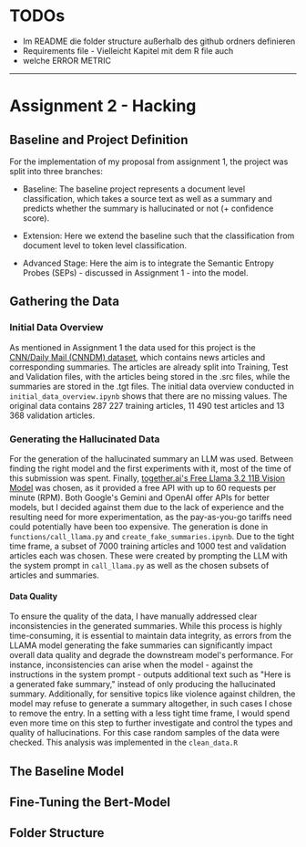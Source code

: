 # TODOs

- Im README die folder structure außerhalb des github ordners definieren
- Requirements file - Vielleicht Kapitel mit dem R file auch
- welche ERROR METRIC
---
# Assignment 2 - Hacking
## Baseline and Project Definition
For the implementation of my proposal from assignment 1, the project was split into three branches:

- Baseline: The baseline project represents a document level classification, which takes a source text as well as a summary and predicts whether the summary is hallucinated or not (+ confidence score).

- Extension: Here we extend the baseline such that the classification from document level to token level classification.

- Advanced Stage: Here the aim is to integrate the Semantic Entropy Probes (SEPs) - discussed in Assignment 1 - into the model.

## Gathering the Data
### Initial Data Overview
As mentioned in Assignment 1 the data used for this project is the [CNN/Daily Mail (CNNDM) dataset](https://huggingface.co/datasets/RUCAIBox/Summarization/blob/main/cnndm.tgz), which contains news articles and corresponding summaries. The articles are already split into Training, Test and Validation files, with the articles being stored in the .src files, while the summaries are stored in the .tgt files. The initial data overview conducted in `initial_data_overview.ipynb` shows that there are no missing values. The original data contains 287 227 training articles, 11 490 test articles and 13 368 validation articles. 

### Generating the Hallucinated Data
For the generation of the hallucinated summary an LLM was used. Between finding the right model and the first experiments with it, most of the time of this submission was spent. Finally, 
[together.ai's Free Llama 3.2 11B Vision Model](https://www.together.ai/blog/llama-3-2-vision-stack) was chosen, as it provided a free API with up to 60 requests per minute (RPM). Both Google's Gemini and OpenAI offer APIs for better models, but I decided against them due to the lack of experience and the resulting need for more experimentation, as the pay-as-you-go tariffs need could potentially have been too expensive. The generation is done in `functions/call_llama.py` and `create_fake_summaries.ipynb`. Due to the tight time frame, a subset of 7000 training articles and 1000 test and validation articles each was chosen. These were created by prompting the LLM with the system prompt in `call_llama.py` as well as the chosen subsets of articles and summaries. 

#### Data Quality 
To ensure the quality of the data, I have manually addressed clear inconsistencies in the generated summaries. While this process is highly time-consuming, it is essential to maintain data integrity, as errors from the LLAMA model generating the fake summaries can significantly impact overall data quality and degrade the downstream model's performance. For instance, inconsistencies can arise when the model - against the instructions in the system prompt - outputs additional text such as "Here is a generated fake summary," instead of only producing the hallucinated summary. Additionally, for sensitive topics like violence against children, the model may refuse to generate a summary altogether, in such cases I chose to remove the entry. In a setting with a less tight time frame, I would spend even more time on this step to further investigate and control the types and quality of hallucinations. For this case random samples of the data were checked.
This analysis was implemented in the `clean_data.R`

## The Baseline Model


## Fine-Tuning the Bert-Model


## Folder Structure 